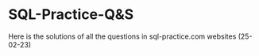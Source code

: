 # SQL-Practice-Q&S
Here is the solutions of all the questions in sql-practice.com websites (25-02-23)
